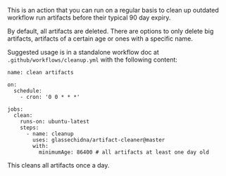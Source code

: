 This is an action that you can run on a regular basis to clean up outdated
workflow run artifacts before their typical 90 day expiry.

By default, all artifacts are deleted. There are options to only delete big
artifacts, artifacts of a certain age or ones with a specific name.

Suggested usage is in a standalone workflow doc at `.github/workflows/cleanup.yml`
with the following content:

```
name: clean artifacts

on:
  schedule:
    - cron: '0 0 * * *'

jobs:
  clean:
    runs-on: ubuntu-latest
    steps:
      - name: cleanup
        uses: glassechidna/artifact-cleaner@master
        with:
          minimumAge: 86400 # all artifacts at least one day old
```

This cleans all artifacts once a day.
